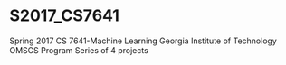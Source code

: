# S2017_CS7641
Spring 2017 CS 7641-Machine Learning
Georgia Institute of Technology OMSCS Program
Series of 4 projects
